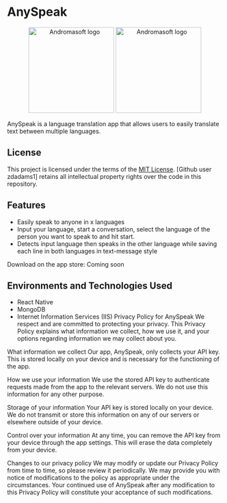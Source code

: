 # AnySpeak
<p align="center">
<img src="https://i.imgur.com/IkUqWJS.jpg" alt="Andromasoft logo" width="200"/>
<img src="https://i.imgur.com/leJvsmO.jpg" alt="Andromasoft logo" width="200"/>
</p>

AnySpeak is a language translation app that allows users to easily translate text between multiple languages.

## License

This project is licensed under the terms of the [MIT License](LICENSE.txt). 
[Github user zdadams1] retains all intellectual property rights over the code in this repository.

## Features

  - Easily speak to anyone in x languages
  - Input your language, start a conversation, select the language of the person you want to speak to and hit start.
  - Detects input language then speaks in the other language while saving each line in both languages in text-message style


Download on the app store: Coming soon

<h2>Environments and Technologies Used</h2>

- React Native
- MongoDB
- Internet Information Services (IIS)
Privacy Policy for AnySpeak
We respect and are committed to protecting your privacy. This Privacy Policy explains what information we collect, how we use it, and your options regarding information we may collect about you.

What information we collect
Our app, AnySpeak, only collects your API key. This is stored locally on your device and is necessary for the functioning of the app.

How we use your information
We use the stored API key to authenticate requests made from the app to the relevant servers. We do not use this information for any other purpose.

Storage of your information
Your API key is stored locally on your device. We do not transmit or store this information on any of our servers or elsewhere outside of your device.

Control over your information
At any time, you can remove the API key from your device through the app settings. This will erase the data completely from your device.

Changes to our privacy policy
We may modify or update our Privacy Policy from time to time, so please review it periodically. We may provide you with notice of modifications to the policy as appropriate under the circumstances. Your continued use of AnySpeak after any modification to this Privacy Policy will constitute your acceptance of such modifications.

